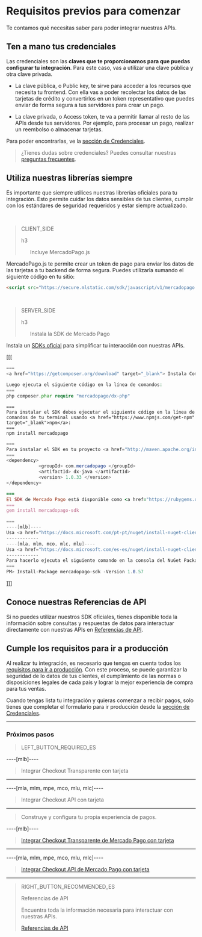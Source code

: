 # Requisitos previos para comenzar

Te contamos qué necesitas saber para poder integrar nuestras APIs.

## Ten a mano tus credenciales
Las credenciales son las **claves que te proporcionamos para que puedas configurar tu integración**. Para este caso, vas a utilizar una clave pública y otra clave privada.

* La clave pública, o Public key, te sirve para acceder a los recursos que necesita tu frontend. Con ella vas a poder recolectar los datos de las tarjetas de crédito y convertirlos en un token representativo que puedes enviar de forma segura a tus servidores para crear un pago.

* La clave privada, o Access token, te va a permitir llamar al resto de las APIs desde tus servidores. Por ejemplo, para procesar un pago, realizar un reembolso o almacenar tarjetas.

Para poder encontrarlas, ve la [sección de Credenciales]([FAKER][CREDENTIALS][URL]).

> ¿Tienes dudas sobre credenciales? Puedes consultar nuestras [preguntas frecuentes](https://www.mercadopago[FAKER][URL][DOMAIN]/developers/es/guides/faqs/credentials/).

## Utiliza nuestras librerías siempre
Es importante que siempre utilices nuestras librerías oficiales para tu integración. Esto permite cuidar los datos sensibles de tus clientes, cumplir con los estándares de seguridad requeridos y estar siempre actualizado.

<br>

> CLIENT_SIDE
>
> h3
>
> &nbsp;&nbsp;&nbsp;&nbsp;&nbsp;&nbsp;Incluye MercadoPago.js

MercadoPago.js te permite crear un token de pago para enviar los datos de las tarjetas a tu backend de forma segura. Puedes utilizarla sumando el siguiente código en tu sitio:

```html
<script src="https://secure.mlstatic.com/sdk/javascript/v1/mercadopago.js"></script>
```

<br>

> SERVER_SIDE
>
> h3
>
> &nbsp;&nbsp;&nbsp;&nbsp;&nbsp;&nbsp;Instala la SDK de Mercado Pago

Instala un [SDKs oficial](https://www.mercadopago[FAKER][URL][DOMAIN]/developers/es/guides/sdks) para simplificar tu interacción con nuestras APIs.

[[[
```php
===
<a href="https://getcomposer.org/download" target="_blank"> Instala Composer</a> para usar el SDK.

Luego ejecuta el siguiente código en la línea de comandos:
===
php composer.phar require "mercadopago/dx-php"
```
```node
===
Para instalar el SDK debes ejecutar el siguiente código en la línea de comandos de tu terminal usando <a href="https://www.npmjs.com/get-npm" target="_blank">npm</a>:
===
npm install mercadopago
```
```java
===
Para instalar el SDK en tu proyecto <a href="http://maven.apache.org/install.html" target="_blank"> Maven </a> agrega la siguiente dependencia en tu archivo pom.xml y luego ejecuta 'maven install'.
===
<dependency>
            <groupId> com.mercadopago </groupId>
            <artifactId> dx-java </artifactId>
            <version> 1.0.33 </version>
</dependency>
```
```ruby
===
El SDK de Mercado Pago está disponible como <a href="https://rubygems.org/gems/mercadopago-sdk" target="_blank"> gema</a>, para instalarla debes ejecutar el siguiente código en la línea de comandos:
===
gem install mercadopago-sdk
```
```csharp
===
----[mlb]----
Usa <a href="https://docs.microsoft.com/pt-pt/nuget/install-nuget-client-tools" target="_blank"> NuGet</a> para instalar el SDK .NET de Mercado Pago.
------------
----[mla, mlm, mco, mlc, mlu]----
Usa <a href="https://docs.microsoft.com/es-es/nuget/install-nuget-client-tools" target="_blank"> NuGet</a> para instalar el SDK .NET de Mercado Pago.
------------
Para hacerlo ejecuta el siguiente comando en la consola del NuGet Package Manager:
===
PM> Install-Package mercadopago-sdk -Version 1.0.57
```
]]]

## Conoce nuestras Referencias de API

Si no puedes utilizar nuestros SDK oficiales, tienes disponible toda la información sobre consultas y respuestas de datos para interactuar directamente con nuestras APIs en [Referencias de API](https://www.mercadopago[FAKER][URL][DOMAIN]/developers/es/reference/payments/_payments/post/).

## Cumple los requisitos para ir a producción

Al realizar tu integración, es necesario que tengas en cuenta todos los [requisitos para ir a producción](https://www.mercadopago[FAKER][URL][DOMAIN]/developers/es/guides/payments/api/goto-production/). Con este proceso, se puede garantizar la seguridad de lo datos de tus clientes, el cumplimiento de las normas o disposiciones legales de cada país y lograr la mejor experiencia de compra para tus ventas.

Cuando tengas lista tu integración y quieras comenzar a recibir pagos, solo tienes que completar el formulario para ir producción desde la [sección de Credenciales]([FAKER][CREDENTIALS][URL]).

---
### Próximos pasos

> LEFT_BUTTON_REQUIRED_ES
>
----[mlb]----
> Integrar Checkout Transparente con tarjeta
------------
----[mla, mlm, mpe, mco, mlu, mlc]----
> Integrar Checkout API con tarjeta
------------
>
> Construye y configura tu propia experiencia de pagos.
>
----[mlb]----
> [Integrar Checkout Transparente de Mercado Pago con tarjeta](https://www.mercadopago[FAKER][URL][DOMAIN]/developers/es/guides/payments/api/receiving-payment-by-card/)
------------
----[mla, mlm, mpe, mco, mlu, mlc]----
> [Integrar Checkout API de Mercado Pago con tarjeta](https://www.mercadopago[FAKER][URL][DOMAIN]/developers/es/guides/payments/api/receiving-payment-by-card/)
------------

> RIGHT_BUTTON_RECOMMENDED_ES
>
> Referencias de API
>
> Encuentra toda la información necesaria para interactuar con nuestras APIs.
>
> [Referencias de API](https://www.mercadopago[FAKER][URL][DOMAIN]/developers/es/reference/)